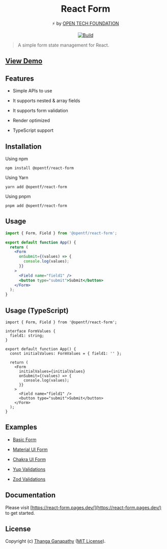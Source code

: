 <div align="center">

# React Form

⚡ by [OPEN TECH FOUNDATION](https://open-tech-foundation.pages.dev/)

[![Build](https://github.com/open-tech-foundation/react-form/actions/workflows/build.yml/badge.svg)](https://github.com/open-tech-foundation/react-form/actions/workflows/build.yml)

</div>

> A simple form state management for React.

## [View Demo](https://react-form.pages.dev/#demo)

## Features

- Simple APIs to use

- It supports nested & array fields

- It supports form validation

- Render optimized

- TypeScript support

## Installation

Using npm

```shell
npm install @opentf/react-form
```

Using Yarn

```shell
yarn add @opentf/react-form
```

Using pnpm

```shell
pnpm add @opentf/react-form
```

## Usage

```jsx
import { Form, Field } from '@opentf/react-form';

export default function App() {
  return (
    <Form
      onSubmit={(values) => {
        console.log(values);
      }}
    >
      <Field name="field1" />
      <button type="submit">Submit</button>
    </Form>
  );
}
```

## Usage (TypeScript)

```tsx
import { Form, Field } from '@opentf/react-form';

interface FormValues {
  field1: string;
}

export default function App() {
  const initialValues: FormValues = { field1: '' };

  return (
    <Form
      initialValues={initialValues}
      onSubmit={(values) => {
        console.log(values);
      }}
    >
      <Field name="field1" />
      <button type="submit">Submit</button>
    </Form>
  );
}
```

## Examples

- [Basic Form](https://react-form.pages.dev/Examples/basic-form)

- [Material UI Form](https://react-form.pages.dev/Examples/mui-form)

- [Chakra UI Form](https://react-form.pages.dev/Examples/chakra-ui-form)

- [Yup Validations](https://react-form.pages.dev/Examples/yup-validations)

- [Zod Validations](https://react-form.pages.dev/Examples/zod-validations)

## Documentation

Please visit [https://react-form.pages.dev/](https://react-form.pages.dev/) to get started.

## License

Copyright (c) [Thanga Ganapathy](https://github.com/Thanga-Ganapathy) ([MIT License](../../LICENSE)).
